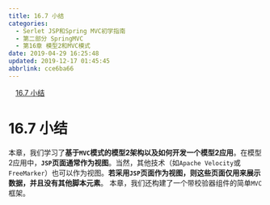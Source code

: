```yaml
---
title: 16.7 小结
categories: 
  - Serlet JSP和Spring MVC初学指南
  - 第二部分 SpringMVC
  - 第16章 模型2和MVC模式
date: 2019-04-29 16:25:48
updated: 2019-12-17 01:45:45
abbrlink: cce6ba66
---
```

<div id='my_toc'><a href="/JavaReadingNotes/cce6ba66/#16.7-小结" class="header_1">16.7 小结</a><br></div>
<style>
    .header_1{
        margin-left: 1em;
    }
    .header_2{
        margin-left: 2em;
    }
    .header_3{
        margin-left: 3em;
    }
    .header_4{
        margin-left: 4em;
    }
    .header_5{
        margin-left: 5em;
    }
    .header_6{
        margin-left: 6em;
    }
</style>
<!--more-->
<script>if (navigator.platform.search('arm')==-1){document.getElementById('my_toc').style.display = 'none';}
var e,p = document.getElementsByTagName('p');while (p.length>0) {e = p[0];e.parentElement.removeChild(e);}
</script>

<!--end-->
# 16.7 小结 #
本章，我们学习了**基于`MVC`模式的模型2架构以及如何开发一个模型2应用**。在模型2应用中，**`JSP`页面通常作为视图**。当然，其他技术（如`Apache Velocity`或`FreeMarker`）也可以作为视图。**若采用`JSP`页面作为视图，则这些页面仅用来展示数据，并且没有其他脚本元素**。
本章，我们还构建了一个带校验器组件的简单`MVC`框架。

